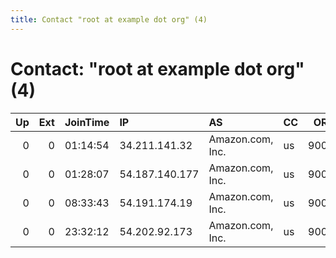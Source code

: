 ```yaml
---
title: Contact "root at example dot org" (4)
---
```


# Contact: "root at example dot org" (4)

|   Up |   Ext | JoinTime   | IP             | AS               | CC   |   ORp |   Dirp | OS    | Version   | Nickname            |   eFamMembers |
|-----:|------:|:-----------|:---------------|:-----------------|:-----|------:|-------:|:------|:----------|:--------------------|--------------:|
|    0 |     0 | 01:14:54   | 34.211.141.32  | Amazon.com, Inc. | us   |  9001 |      0 | Linux | 0.2.9.11  | citest14126zYwhdWIZ |             1 |
|    0 |     0 | 01:28:07   | 54.187.140.177 | Amazon.com, Inc. | us   |  9001 |      0 | Linux | 0.2.9.11  | citest14127SjrK4XHA |             1 |
|    0 |     0 | 08:33:43   | 54.191.174.19  | Amazon.com, Inc. | us   |  9001 |      0 | Linux | 0.2.9.11  | citest14140YTcurv58 |             1 |
|    0 |     0 | 23:32:12   | 54.202.92.173  | Amazon.com, Inc. | us   |  9001 |      0 | Linux | 0.2.5.14  | citest14118UyJpRjmF |             1 |
